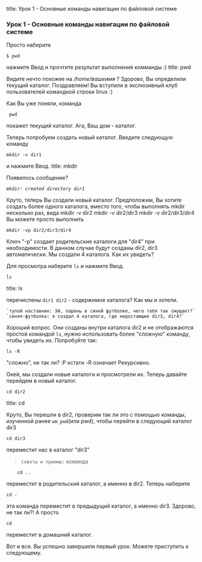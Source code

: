 title: Урок 1 - Основные команды навигации по файловой системе

### Урок 1 - Основные команды навигации по файловой системе

Просто наберите 

    $ pwd


нажмите Ввод и прочтите результат выполнения комманды :)
title: pwd

Видите нечто похожее на */home/вашеимя* ? Здорово, Вы определили текущий каталог.
Поздравляем! Вы вступили в экслюзивный клуб пользователей командной строки linux :)

Как Вы уже поняли, команда

     pwd


покажет текущий каталог. Ага, Ваш дом - каталог.

Теперь попробуем создать новый каталог. Введите следующую команду

    mkdir -v dir1

и нажмите Ввод.
title: mkdir

Появилось сообщение?

*`mkdir: created directory dir1`*

Круто, теперь Вы создали новый каталог. Предположим, Вы хотите создать более одного каталога, 
вместо того, чтобы выполнять mkdir несколько раз, вида 
	mkdir -v dir2
	mkdir -v dir2/dir3
	mkdir -v dir2/dir3/dir4
Вы можете просто выполнить

	mkdir -vp dir2/dir3/dir4

Ключ "-p" создает родительские каталоги для "dir4" при необходимости.
В данном случае будут созданы dir2, dir3 автоматически. 
Мы создали 4 каталога. Как их увидеть?

Для просмотра наберите `ls` и нажмите Ввод.

	ls

title: ls

перечислены `dir1 dir2` - содержимое каталога? Как мы и хотели.

	`тупой наставник: Эй, парень в синей футболке, чего тебя так смущает?`
	`синяя-футболка: я создал 4 каталога, где недостающие dir3, dir4?`

Хороший вопрос. Они созданы внутри каталога dir2 и не отображаются простой командой `ls`, 
нужно использовать более "сложную" команду, чтобы увидеть их. Попробуйте так:

	ls -R 

"сложно", не так ли? :P кстати -R означает Рекурсивно.

Окей, мы создали новые каталоги и просмотрели их. Теперь давайте 
перейдем в новый каталог.

	cd dir2

title: cd

Круто, Вы перешли в dir2, проверим так ли это с помощью команды, 
изученной ранее `wm_pwd`(или pwd), чтобы перейти в следующий каталог dir3

	cd dir3
переместит нас в каталог "dir3"

>`Советы и приемы:` команда

        cd ..

переместит в родительский каталог, а именно в dir2.
Теперь наберите

	cd -

эта команда переместит в предыдущий каталог, а именно dir3. 
Здорово, не так ли?! 
А просто 

	cd 
переместит в домашний каталог.

Вот и все. Вы успешно завершили первый урок.
Можете приступить к следующему.


